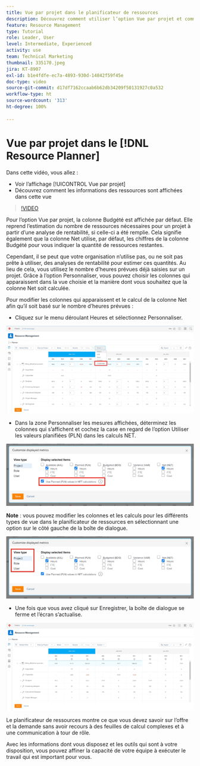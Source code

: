 ```yaml
---
title: Vue par projet dans le planificateur de ressources
description: Découvrez comment utiliser l’option Vue par projet et comment les informations sur les ressources s’affichent dans cette vue.
feature: Resource Management
type: Tutorial
role: Leader, User
level: Intermediate, Experienced
activity: use
team: Technical Marketing
thumbnail: 335170.jpeg
jira: KT-8907
exl-id: b1e4fdfe-ec7a-4893-930d-14842f59f45e
doc-type: video
source-git-commit: d17df7162ccaab6b62db34209f50131927c0a532
workflow-type: ht
source-wordcount: '313'
ht-degree: 100%

---
```


# Vue par projet dans le [!DNL Resource Planner]

Dans cette vidéo, vous allez :

* Voir l’affichage [!UICONTROL Vue par projet]
* Découvrez comment les informations des ressources sont affichées dans cette vue

>[!VIDEO](https://video.tv.adobe.com/v/335170/?quality=12&learn=on&enablevpops)

Pour l’option Vue par projet, la colonne Budgété est affichée par défaut. Elle reprend l’estimation du nombre de ressources nécessaires pour un projet à partir d’une analyse de rentabilité, si celle-ci a été remplie. Cela signifie également que la colonne Net utilise, par défaut, les chiffres de la colonne Budgété pour vous indiquer la quantité de ressources restantes.

Cependant, il se peut que votre organisation n’utilise pas, ou ne soit pas prête à utiliser, des analyses de rentabilité pour estimer ces quantités. Au lieu de cela, vous utilisez le nombre d’heures prévues déjà saisies sur un projet. Grâce à l’option Personnaliser, vous pouvez choisir les colonnes qui apparaissent dans la vue choisie et la manière dont vous souhaitez que la colonne Net soit calculée.

Pour modifier les colonnes qui apparaissent et le calcul de la colonne Net afin qu’il soit basé sur le nombre d’heures prévues :

* Cliquez sur le menu déroulant Heures et sélectionnez Personnaliser.

![Option de personnalisation du menu déroulant.](assets/NetHours01.png)

* Dans la zone Personnaliser les mesures affichées, déterminez les colonnes qui s’affichent et cochez la case en regard de l’option Utiliser les valeurs planifiées (PLN) dans les calculs NET.

![Option Utiliser les valeurs planifiées dans les calculs NET](assets/NetHours02.png)

**Note** : vous pouvez modifier les colonnes et les calculs pour les différents types de vue dans le planificateur de ressources en sélectionnant une option sur le côté gauche de la boîte de dialogue.

![Options de type de vue](assets/NetHours03.jpg)

* Une fois que vous avez cliqué sur Enregistrer, la boîte de dialogue se ferme et l’écran s’actualise.

![Outil planificateur de ressources](assets/NetHours04.jpg)

Le planificateur de ressources montre ce que vous devez savoir sur l’offre et la demande sans avoir recours à des feuilles de calcul complexes et à une communication à tour de rôle.

Avec les informations dont vous disposez et les outils qui sont à votre disposition, vous pouvez affiner la capacité de votre équipe à exécuter le travail qui est important pour vous.
